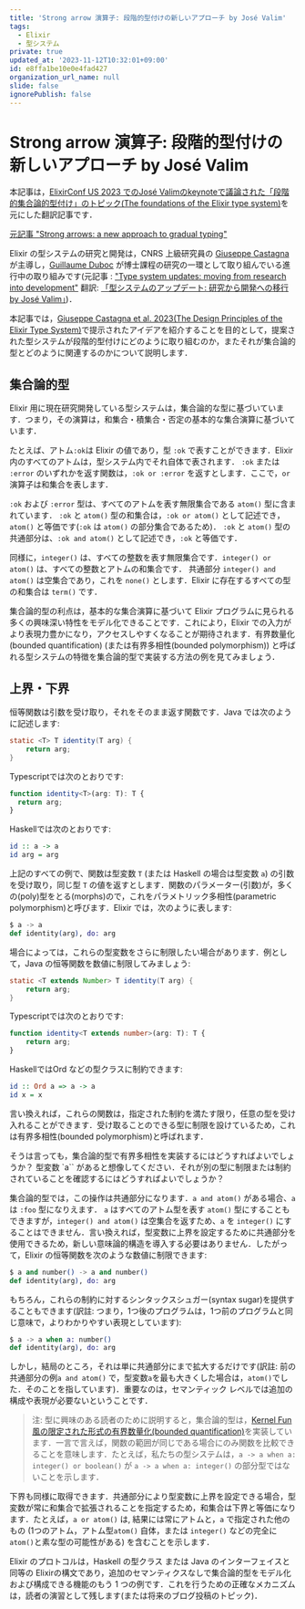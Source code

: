 ```yaml
---
title: 'Strong arrow 演算子: 段階的型付けの新しいアプローチ by José Valim'
tags:
  - Elixir
  - 型システム
private: true
updated_at: '2023-11-12T10:32:01+09:00'
id: e8ffa1be10e0e4fad427
organization_url_name: null
slide: false
ignorePublish: false
---
```

# Strong arrow 演算子: 段階的型付けの新しいアプローチ by José Valim

本記事は，[ElixirConf US 2023 でのJosé Valimのkeynoteで議論された「段階的集合論的型付け」のトピック(The foundations of the Elixir type system)](https://www.youtube.com/watch?v=giYbq4HmfGA)を元にした翻訳記事です．

[元記事 "Strong arrows: a new approach to gradual typing"](https://elixir-lang.org/blog/2023/09/20/strong-arrows-gradual-typing/)

Elixir の型システムの研究と開発は，CNRS 上級研究員の [Giuseppe Castagna](https://www.irif.fr/~gc/) が主導し，[Guillaume Duboc](https://www.irif.fr/users/gduboc/index) が博士課程の研究の一環として取り組んでいる進行中の取り組みです(元記事 : ["Type system updates: moving from research into development"](https://elixir-lang.org/blog/2023/06/22/type-system-updates-research-dev/) 翻訳: [「型システムのアップデート: 研究から開発への移行 by José Valim」](https://qiita.com/zacky1972/items/33fd39ef2a1dcdbb8b73))．

本記事では，[Giuseppe Castagna et al. 2023(The Design Principles of the Elixir Type System)](https://arxiv.org/abs/2306.06391)で提示されたアイデアを紹介することを目的として，提案された型システムが段階的型付けにどのように取り組むのか，またそれが集合論的型とどのように関連するのかについて説明します．

## 集合論的型

Elixir 用に現在研究開発している型システムは，集合論的な型に基づいています．つまり，その演算は，和集合・積集合・否定の基本的な集合演算に基づいています．

たとえば、アトム`:ok`は Elixir の値であり，型 `:ok` で表すことができます．Elixir 内のすべてのアトムは，型システム内でそれ自体で表されます． `:ok` または `:error` のいずれかを返す関数は，`:ok or :error` を返すとします．ここで，`or` 演算子は和集合を表します．

`:ok` および `:error` 型は、すべてのアトムを表す無限集合である `atom()` 型に含まれています． `:ok` と `atom()` 型の和集合は，`:ok or atom()` として記述でき，`atom()` と等価です(`:ok` は `atom()` の部分集合であるため)． `:ok` と `atom()` 型の共通部分は、`:ok and atom()` として記述でき，`:ok` と等価です．

同様に，`integer()` は、すべての整数を表す無限集合です．`integer() or atom()` は、すべての整数とアトムの和集合です． 共通部分 `integer() and atom()` は空集合であり，これを `none()` とします．Elixir に存在するすべての型の和集合は `term()` です．

集合論的型の利点は，基本的な集合演算に基づいて Elixir プログラムに見られる多くの興味深い特性をモデル化できることです．これにより，Elixir での入力がより表現力豊かになり，アクセスしやすくなることが期待されます．有界数量化(bounded quantification) (または有界多相性(bounded polymorphism)) と呼ばれる型システムの特徴を集合論的型で実装する方法の例を見てみましょう．

## 上界・下界

恒等関数は引数を受け取り，それをそのまま返す関数です．Java では次のように記述します:

```java
static <T> T identity(T arg) {
    return arg;
}
```

Typescriptでは次のとおりです:

```typescript
function identity<T>(arg: T): T {
  return arg;
}
```

Haskellでは次のとおりです:

```haskell
id :: a -> a
id arg = arg
```

上記のすべての例で、関数は型変数 `T` (または Haskell の場合は型変数 `a`) の引数を受け取り，同じ型 `T` の値を返すとします．関数のパラメーター(引数)が，多くの(poly)型をとる(morphs)ので，これをパラメトリック多相性(parametric polymorphism)と呼びます．Elixir では，次のように表します:

```elixir
$ a -> a
def identity(arg), do: arg
```

場合によっては，これらの型変数をさらに制限したい場合があります．例として，Java の恒等関数を数値に制限してみましょう:

```java
static <T extends Number> T identity(T arg) {
    return arg;
}
```

Typescriptでは次のとおりです:

```typescript
function identity<T extends number>(arg: T): T {
    return arg;
}
```

HaskellではOrd などの型クラスに制約できます:

```haskell
id :: Ord a => a -> a
id x = x
```

言い換えれば，これらの関数は，指定された制約を満たす限り，任意の型を受け入れることができます．受け取ることのできる型に制限を設けているため，これは有界多相性(bounded polymorphism)と呼ばれます．

そうは言っても，集合論的型で有界多相性を実装するにはどうすればよいでしょうか？ 型変数 `a`` があると想像してください．それが別の型に制限または制約されていることを確認するにはどうすればよいでしょうか？

集合論的型では，この操作は共通部分になります．`a and atom()` がある場合、`a` は `:foo` 型になりえます． `a` はすべてのアトム型を表す `atom()` 型にすることもできますが，`integer() and atom()` は空集合を返すため、`a` を `integer()` にすることはできません．言い換えれば，型変数に上界を設定するために共通部分を使用できるため，新しい意味論的構造を導入する必要はありません．したがって，Elixir の恒等関数を次のような数値に制限できます:

```elixir
$ a and number() -> a and number()
def identity(arg), do: arg
```

もちろん，これらの制約に対するシンタックスシュガー(syntax sugar)を提供することもできます(訳註: つまり，1つ後のプログラムは，1つ前のプログラムと同じ意味で，よりわかりやすい表現としています):

```elixir
$ a -> a when a: number()
def identity(arg), do: arg
```

しかし，結局のところ，それは単に共通部分にまで拡大するだけです(訳註: 前の共通部分の例`a and atom()` で，型変数`a`を最も大きくした場合は，`atom()`でした．そのことを指しています)．重要なのは，セマンティック レベルでは追加の構成や表現が必要ないということです．

> 注: 型に興味のある読者のために説明すると，集合論的型は，[Kernel Fun 風の限定された形式の有界数量化(bounded quantification)](http://lucacardelli.name/Papers/OnUnderstanding.pdf)を実装しています．一言で言えば，関数の範囲が同じである場合にのみ関数を比較できることを意味します．たとえば，私たちの型システムは，`a -> a when a: integer() or boolean()` が `a -> a when a: integer()` の部分型ではないことを示します．

下界も同様に取得できます．共通部分により型変数に上界を設定できる場合，型変数が常に和集合で拡張されることを指定するため，和集合は下界と等価になります．たとえば，`a or atom()` は,
結果には常にアトムと，`a` で指定された他のもの (1つのアトム，アトム型`atom()` 自体，または `integer()` などの完全に`atom()`と素な型の可能性がある) を含むことを示します．

Elixir のプロトコルは，Haskell の型クラス または Java のインターフェイスと同等の Elixirの構文であり，追加のセマンティクスなしで集合論的型をモデル化および構成できる機能のもう 1 つの例です．これを行うための正確なメカニズムは，読者の演習として残します(または将来のブログ投稿のトピック)．

